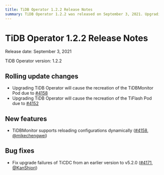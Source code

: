 ```yaml
---
title: TiDB Operator 1.2.2 Release Notes
summary: TiDB Operator 1.2.2 was released on September 3, 2021. Upgrading the operator will recreate the TiDBMonitor and TiFlash Pods. The new feature includes support for dynamically reloading configurations in TiDBMonitor. Bug fixes address upgrade failures of TiCDC from an earlier version to v5.2.0.
---
```


# TiDB Operator 1.2.2 Release Notes

Release date: September 3, 2021

TiDB Operator version: 1.2.2

## Rolling update changes

- Upgrading TiDB Operator will cause the recreation of the TiDBMonitor Pod due to [#4158](https://github.com/pingcap/tidb-operator/pull/4158)
- Upgrading TiDB Operator will cause the recreation of the TiFlash Pod due to [#4152](https://github.com/pingcap/tidb-operator/pull/4152)

## New features

- TiDBMonitor supports reloading configurations dynamically ([#4158](https://github.com/pingcap/tidb-operator/pull/4158), [@mikechengwei](https://github.com/mikechengwei))

## Bug fixes

- Fix upgrade failures of TiCDC from an earlier version to v5.2.0 ([#4171](https://github.com/pingcap/tidb-operator/pull/4171), [@KanShiori](https://github.com/KanShiori))
